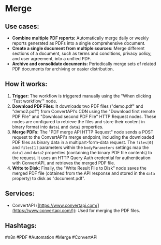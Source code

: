 # Merge

## Use cases:

*   **Combine multiple PDF reports:** Automatically merge daily or weekly reports generated as PDFs into a single comprehensive document.
*   **Create a single document from multiple sources:** Merge different sections of a document, such as terms and conditions, privacy policy, and user agreement, into a unified PDF.
*   **Archive and consolidate documents:** Periodically merge sets of related PDF documents for archiving or easier distribution.

## How it works:

1.  **Trigger:** The workflow is triggered manually using the "When clicking ‘Test workflow’" node.
2.  **Download PDF Files:** It downloads two PDF files ("demo.pdf" and "demo2.pdf") from ConvertAPI's CDN using the "Download first remote PDF File" and "Download second PDF File" HTTP Request nodes. These nodes are configured to retrieve the files and store their content in binary format into `data1` and `data2` properties.
3.  **Merge PDFs:** The "PDF merge API HTTP Request" node sends a POST request to the ConvertAPI's merge endpoint, including the downloaded PDF files as binary data in a multipart-form-data request. The `files[0]` and `files[1]` parameters within the `bodyParameters` settings map the `data1` and `data2` properties (containing the binary PDF file contents) to the request. It uses an HTTP Query Auth credential for authentication with ConvertAPI, and retrieves the merged PDF file.
4.  **Write to Disk:** Finally, the "Write Result File to Disk" node saves the merged PDF file (obtained from the API response and stored in the `data` property) to disk as "document.pdf".

## Services:

*   ConvertAPI ([https://www.convertapi.com/](https://www.convertapi.com/)): Used for merging the PDF files.

## Hashtags:

#n8n #PDF #Automation #Merge #ConvertAPI
